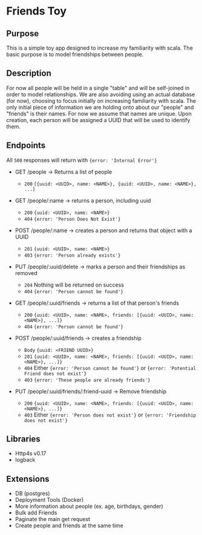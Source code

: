 # Friends Toy

## Purpose
This is a simple toy app designed to increase my familiarity with scala. 
The basic purpose is to model friendships between people. 

## Description
For now all people will be held in a single "table" and will be self-joined in order to model relationships.
We are also avoiding using an actual database (for now), choosing to focus initially on increasing familiarity with scala.
The only initial piece of information we are holding onto about our "people" and "friends" is their names. For now we assume that names are unique.
Upon creation, each person will be assigned a UUID that will be used to identify them.

## Endpoints

All `500` responses will return with `{error: 'Internal Error'}`

- GET /people -> Returns a list of people
    - `200` `[{uuid: <UUID>, name: <NAME>}, {uuid: <UUID>, name: <NAME>}, ...]`

- GET /people/:name -> returns a person, including uuid
    - `200` `{uuid: <UUID>, name: <NAME>}`
    - `404` `{error: 'Person Does Not Exist'}`

- POST /people/:name -> creates a person and returns that object with a UUID
    - `201` `{uuid: <UUID>, name: <NAME>}`
    - `403` `{error: 'Person already exists'}`
  
- PUT /people/:uuid/delete -> marks a person and their friendships as removed
    - `204` Nothing will be returned on success
    - `404` `{error: 'Person cannot be found'}`

- GET /people/:uuid/friends -> returns a list of that person's friends
    - `200` `{uuid: <UUID>, name: <NAME>, friends: [{uuid: <UUID>, name: <NAME>}, ...]}`
    - `404` `{error: 'Person cannot be found'}`

- POST /people/:uuid/friends -> creates a friendship
    - `Body` `{uuid: <FRIEND UUID>}`
    - `201` `{uuid: <UUID>, name: <NAME>, friends: [{uuid: <UUID>, name: <NAME>}, ...]}`
    - `404` Either `{error: 'Person cannot be found'}` or `{error: 'Potential Friend does not exist'}`
    - `403` `{error: 'These people are already friends'}`

- PUT /people/:uuid/friends/:friend-uuid -> Remove friendship
    - `200` `{uuid: <UUID>, name: <NAME>, friends: [{uuid: <UUID>, name: <NAME>}, ...]}`
    - `403` Either `{error: 'Person does not exist'}` or `{error: 'Friendship does not exist'}`

## Libraries

- Http4s v0.17
- logback

## Extensions

- DB (postgres)
- Deployment Tools (Docker)
- More information about people (ex. age, birthdays, gender)
- Bulk add Friends
- Paginate the main get request
- Create people and friends at the same time